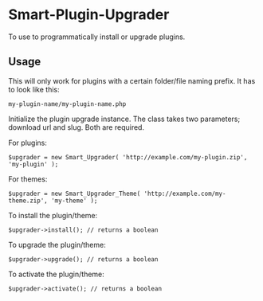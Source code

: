Smart-Plugin-Upgrader
=====================

To use to programmatically install or upgrade plugins.

## Usage

This will only work for plugins with a certain folder/file naming prefix. It has to look like this:

```
my-plugin-name/my-plugin-name.php
```

Initialize the plugin upgrade instance. The class takes two parameters; download url and slug. Both are required.

For plugins:
```
$upgrader = new Smart_Upgrader( 'http://example.com/my-plugin.zip', 'my-plugin' ); 
```

For themes:
```
$upgrader = new Smart_Upgrader_Theme( 'http://example.com/my-theme.zip', 'my-theme' ); 
```

To install the plugin/theme:
```
$upgrader->install(); // returns a boolean
````

To upgrade the plugin/theme:
```
$upgrader->upgrade(); // returns a boolean
```

To activate the plugin/theme:
```
$upgrader->activate(); // returns a boolean
```
